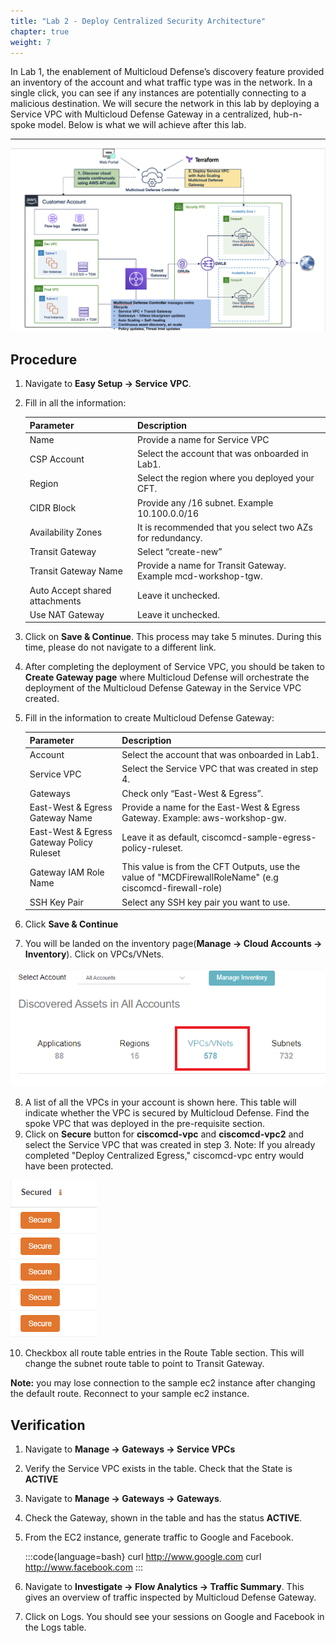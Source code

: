 ```yaml
---
title: "Lab 2 - Deploy Centralized Security Architecture"
chapter: true
weight: 7
---
```



In Lab 1, the enablement of Multicloud Defense’s discovery feature provided an inventory of the account and what traffic type was in the network. In a single click, you can see if any instances are potentially connecting to a malicious destination.  We will secure the network in this lab by deploying a Service VPC with Multicloud Defense Gateway in a centralized, hub-n-spoke model. Below is what we will achieve after this lab.

___
![alt Lab2 Architecture](/static/16-lab/lab2_architecture.png "Lab2 Architecture")

## Procedure

1. Navigate to **Easy Setup -> Service VPC**.
2. Fill in all the information:

     Parameter | Description
     ----------|-------------
     Name| Provide a name for Service VPC
     CSP Account| Select the account that was onboarded in Lab1.
     Region| Select the region where you deployed your CFT. 
     CIDR Block| Provide any /16 subnet. Example 10.100.0.0/16
     Availability Zones| It is recommended that you select two AZs for redundancy.
     Transit Gateway| Select “create-new”
     Transit Gateway Name|  Provide a name for Transit Gateway. Example mcd-workshop-tgw.
     Auto Accept shared attachments| Leave it unchecked.
     Use NAT Gateway| Leave it unchecked.

3. Click on **Save & Continue**. This process may take 5 minutes. During this time, please do not navigate to a different link.
4. After completing the deployment of Service VPC, you should be taken to **Create Gateway page** where Multicloud Defense will orchestrate the deployment of the Multicloud Defense Gateway in the Service VPC created.
5. Fill in the information to create Multicloud Defense Gateway:

     Parameter | Description
     ---------|-------------
     Account| Select the account that was onboarded in Lab1.
     Service VPC| Select the Service VPC that was created in step 4.
      Gateways| Check only “East-West & Egress”.
     East-West & Egress Gateway Name| Provide a name for the East-West & Egress Gateway. Example: aws-workshop-gw.
     East-West & Egress Gateway Policy Ruleset| Leave it as default, ciscomcd-sample-egress-policy-ruleset.
     Gateway IAM Role Name| This value is from the CFT Outputs, use the value of "MCDFirewallRoleName" (e.g ciscomcd-firewall-role)
     SSH Key Pair| Select any SSH key pair you want to use. 
     
6. Click **Save & Continue**
7. You will be landed on the inventory page(**Manage -> Cloud Accounts -> Inventory**). Click on VPCs/VNets. 

![VPC](/static/16-lab/Inventory_VPC.png)

8. A list of all the VPCs in your account is shown here. This table will indicate whether the VPC is secured by Multicloud Defense. Find the spoke VPC that was deployed in the pre-requisite section.
9. Click on **Secure** button for **ciscomcd-vpc** and **ciscomcd-vpc2** and select the Service VPC that was created in step 3. Note: If you already completed "Deploy Centralized Egress," ciscomcd-vpc entry would have been protected. 

![secure](/static/16-lab/secure.png)

10. Checkbox all route table entries in the Route Table section. This will change the subnet route table to point to Transit Gateway. 

**Note:** you may lose connection to the sample ec2 instance after changing the default route. Reconnect to your sample ec2 instance.


## Verification 

1. Navigate to **Manage -> Gateways -> Service VPCs**
2. Verify the Service VPC exists in the table. Check that the State is **ACTIVE**
3. Navigate to **Manage -> Gateways -> Gateways**.
4. Check the Gateway, shown in the table and has the status **ACTIVE**.
5. From the EC2 instance, generate traffic to Google and Facebook.

    :::code{language=bash}
    curl http://www.google.com
    curl http://www.facebook.com
    :::
    
6. Navigate to **Investigate -> Flow Analytics -> Traffic Summary**. This gives an overview of traffic inspected by Multicloud Defense Gateway.
7. Click on Logs. You should see your sessions on Google and Facebook in the Logs table.

